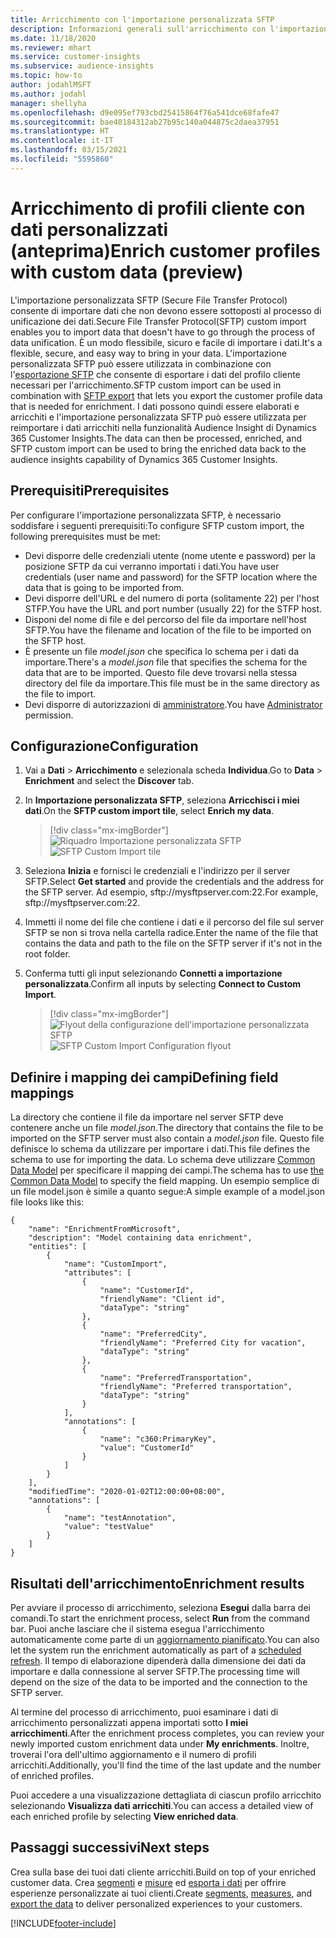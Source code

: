 ```yaml
---
title: Arricchimento con l'importazione personalizzata SFTP
description: Informazioni generali sull'arricchimento con l'importazione personalizzata SFTP.
ms.date: 11/18/2020
ms.reviewer: mhart
ms.service: customer-insights
ms.subservice: audience-insights
ms.topic: how-to
author: jodahlMSFT
ms.author: jodahl
manager: shellyha
ms.openlocfilehash: d9e095ef793cbd25415864f76a541dce68fafe47
ms.sourcegitcommit: bae40184312ab27b95c140a044875c2daea37951
ms.translationtype: HT
ms.contentlocale: it-IT
ms.lasthandoff: 03/15/2021
ms.locfileid: "5595860"
---
```

# <a name="enrich-customer-profiles-with-custom-data-preview"></a><span data-ttu-id="2444a-103">Arricchimento di profili cliente con dati personalizzati (anteprima)</span><span class="sxs-lookup"><span data-stu-id="2444a-103">Enrich customer profiles with custom data (preview)</span></span>

<span data-ttu-id="2444a-104">L'importazione personalizzata SFTP (Secure File Transfer Protocol) consente di importare dati che non devono essere sottoposti al processo di unificazione dei dati.</span><span class="sxs-lookup"><span data-stu-id="2444a-104">Secure File Transfer Protocol(SFTP) custom import enables you to import data that doesn't have to go through the process of data unification.</span></span> <span data-ttu-id="2444a-105">È un modo flessibile, sicuro e facile di importare i dati.</span><span class="sxs-lookup"><span data-stu-id="2444a-105">It's a flexible, secure, and easy way to bring in your data.</span></span> <span data-ttu-id="2444a-106">L'importazione personalizzata SFTP può essere utilizzata in combinazione con l'[esportazione SFTP](export-sftp.md) che consente di esportare i dati del profilo cliente necessari per l'arricchimento.</span><span class="sxs-lookup"><span data-stu-id="2444a-106">SFTP custom import can be used in combination with [SFTP export](export-sftp.md) that lets you export the customer profile data that is needed for enrichment.</span></span> <span data-ttu-id="2444a-107">I dati possono quindi essere elaborati e arricchiti e l'importazione personalizzata SFTP può essere utilizzata per reimportare i dati arricchiti nella funzionalità Audience Insight di Dynamics 365 Customer Insights.</span><span class="sxs-lookup"><span data-stu-id="2444a-107">The data can then be processed, enriched, and SFTP custom import can be used to bring the enriched data back to the audience insights capability of Dynamics 365 Customer Insights.</span></span>

## <a name="prerequisites"></a><span data-ttu-id="2444a-108">Prerequisiti</span><span class="sxs-lookup"><span data-stu-id="2444a-108">Prerequisites</span></span>

<span data-ttu-id="2444a-109">Per configurare l'importazione personalizzata SFTP, è necessario soddisfare i seguenti prerequisiti:</span><span class="sxs-lookup"><span data-stu-id="2444a-109">To configure SFTP custom import, the following prerequisites must be met:</span></span>

- <span data-ttu-id="2444a-110">Devi disporre delle credenziali utente (nome utente e password) per la posizione SFTP da cui verranno importati i dati.</span><span class="sxs-lookup"><span data-stu-id="2444a-110">You have user credentials (user name and password) for the SFTP location where the data that is going to be imported from.</span></span>
- <span data-ttu-id="2444a-111">Devi disporre dell'URL e del numero di porta (solitamente 22) per l'host STFP.</span><span class="sxs-lookup"><span data-stu-id="2444a-111">You have the URL and port number (usually 22) for the STFP host.</span></span>
- <span data-ttu-id="2444a-112">Disponi del nome di file e del percorso del file da importare nell'host SFTP.</span><span class="sxs-lookup"><span data-stu-id="2444a-112">You have the filename and location of the file to be imported on the SFTP host.</span></span>
- <span data-ttu-id="2444a-113">È presente un file *model.json* che specifica lo schema per i dati da importare.</span><span class="sxs-lookup"><span data-stu-id="2444a-113">There's a *model.json* file that specifies the schema for the data that are to be imported.</span></span> <span data-ttu-id="2444a-114">Questo file deve trovarsi nella stessa directory del file da importare.</span><span class="sxs-lookup"><span data-stu-id="2444a-114">This file must be in the same directory as the file to import.</span></span>
- <span data-ttu-id="2444a-115">Devi disporre di autorizzazioni di [amministratore](permissions.md#administrator).</span><span class="sxs-lookup"><span data-stu-id="2444a-115">You have [Administrator](permissions.md#administrator) permission.</span></span>

## <a name="configuration"></a><span data-ttu-id="2444a-116">Configurazione</span><span class="sxs-lookup"><span data-stu-id="2444a-116">Configuration</span></span>

1. <span data-ttu-id="2444a-117">Vai a **Dati** > **Arricchimento** e selezionala scheda **Individua**.</span><span class="sxs-lookup"><span data-stu-id="2444a-117">Go to **Data** > **Enrichment** and select the **Discover** tab.</span></span>

1. <span data-ttu-id="2444a-118">In **Importazione personalizzata SFTP**, seleziona **Arricchisci i miei dati**.</span><span class="sxs-lookup"><span data-stu-id="2444a-118">On the **SFTP custom import tile**, select **Enrich my data**.</span></span>

   > [!div class="mx-imgBorder"]
   > <span data-ttu-id="2444a-119">![Riquadro Importazione personalizzata SFTP](media/SFTP_Custom_Import_tile.png "Riquadro Importazione personalizzata SFTP")</span><span class="sxs-lookup"><span data-stu-id="2444a-119">![SFTP Custom Import tile](media/SFTP_Custom_Import_tile.png "SFTP Custom Import tile")</span></span>

1. <span data-ttu-id="2444a-120">Seleziona **Inizia** e fornisci le credenziali e l'indirizzo per il server SFTP.</span><span class="sxs-lookup"><span data-stu-id="2444a-120">Select **Get started** and provide the credentials and the address for the SFTP server.</span></span> <span data-ttu-id="2444a-121">Ad esempio, sftp://mysftpserver.com:22.</span><span class="sxs-lookup"><span data-stu-id="2444a-121">For example, sftp://mysftpserver.com:22.</span></span>

1. <span data-ttu-id="2444a-122">Immetti il nome del file che contiene i dati e il percorso del file sul server SFTP se non si trova nella cartella radice.</span><span class="sxs-lookup"><span data-stu-id="2444a-122">Enter the name of the file that contains the data and path to the file on the SFTP server if it's not in the root folder.</span></span>

1. <span data-ttu-id="2444a-123">Conferma tutti gli input selezionando **Connetti a importazione personalizzata**.</span><span class="sxs-lookup"><span data-stu-id="2444a-123">Confirm all inputs by selecting **Connect to Custom Import**.</span></span>

   > [!div class="mx-imgBorder"]
   > <span data-ttu-id="2444a-124">![Flyout della configurazione dell'importazione personalizzata SFTP](media/SFTP_Custom_Import_Configuration_flyout.png "Flyout della configurazione dell'importazione personalizzata SFTP")</span><span class="sxs-lookup"><span data-stu-id="2444a-124">![SFTP Custom Import Configuration flyout](media/SFTP_Custom_Import_Configuration_flyout.png "SFTP Custom Import Configuration flyout")</span></span>

## <a name="defining-field-mappings"></a><span data-ttu-id="2444a-125">Definire i mapping dei campi</span><span class="sxs-lookup"><span data-stu-id="2444a-125">Defining field mappings</span></span> 

<span data-ttu-id="2444a-126">La directory che contiene il file da importare nel server SFTP deve contenere anche un file *model.json*.</span><span class="sxs-lookup"><span data-stu-id="2444a-126">The directory that contains the file to be imported on the SFTP server must also contain a *model.json* file.</span></span> <span data-ttu-id="2444a-127">Questo file definisce lo schema da utilizzare per importare i dati.</span><span class="sxs-lookup"><span data-stu-id="2444a-127">This file defines the schema to use for importing the data.</span></span> <span data-ttu-id="2444a-128">Lo schema deve utilizzare [Common Data Model](/common-data-model/) per specificare il mapping dei campi.</span><span class="sxs-lookup"><span data-stu-id="2444a-128">The schema has to use [the Common Data Model](/common-data-model/) to specify the field mapping.</span></span> <span data-ttu-id="2444a-129">Un esempio semplice di un file model.json è simile a quanto segue:</span><span class="sxs-lookup"><span data-stu-id="2444a-129">A simple example of a model.json file looks like this:</span></span>

```
{
    "name": "EnrichmentFromMicrosoft",
    "description": "Model containing data enrichment",
    "entities": [
        {
            "name": "CustomImport",
            "attributes": [
                {
                    "name": "CustomerId",
                    "friendlyName": "Client id",
                    "dataType": "string"
                },
                {
                    "name": "PreferredCity",
                    "friendlyName": "Preferred City for vacation",
                    "dataType": "string"
                },
                {
                    "name": "PreferredTransportation",
                    "friendlyName": "Preferred transportation",
                    "dataType": "string"
                }
            ],
            "annotations": [
                {
                    "name": "c360:PrimaryKey",
                    "value": "CustomerId"
                }
            ]
        }
    ],
    "modifiedTime": "2020-01-02T12:00:00+08:00",
    "annotations": [
        {
            "name": "testAnnotation",
            "value": "testValue"
        }
    ]
}
```

## <a name="enrichment-results"></a><span data-ttu-id="2444a-130">Risultati dell'arricchimento</span><span class="sxs-lookup"><span data-stu-id="2444a-130">Enrichment results</span></span>

<span data-ttu-id="2444a-131">Per avviare il processo di arricchimento, seleziona **Esegui** dalla barra dei comandi.</span><span class="sxs-lookup"><span data-stu-id="2444a-131">To start the enrichment process, select **Run** from the command bar.</span></span> <span data-ttu-id="2444a-132">Puoi anche lasciare che il sistema esegua l'arricchimento automaticamente come parte di un [aggiornamento pianificato](system.md#schedule-tab).</span><span class="sxs-lookup"><span data-stu-id="2444a-132">You can also let the system run the enrichment automatically as part of a [scheduled refresh](system.md#schedule-tab).</span></span> <span data-ttu-id="2444a-133">Il tempo di elaborazione dipenderà dalla dimensione dei dati da importare e dalla connessione al server SFTP.</span><span class="sxs-lookup"><span data-stu-id="2444a-133">The processing time will depend on the size of the data to be imported and the connection to the SFTP server.</span></span>

<span data-ttu-id="2444a-134">Al termine del processo di arricchimento, puoi esaminare i dati di arricchimento personalizzati appena importati sotto **I miei arricchimenti**.</span><span class="sxs-lookup"><span data-stu-id="2444a-134">After the enrichment process completes, you can review your newly imported custom enrichment data under **My enrichments**.</span></span> <span data-ttu-id="2444a-135">Inoltre, troverai l'ora dell'ultimo aggiornamento e il numero di profili arricchiti.</span><span class="sxs-lookup"><span data-stu-id="2444a-135">Additionally, you'll find the time of the last update and the number of enriched profiles.</span></span>

<span data-ttu-id="2444a-136">Puoi accedere a una visualizzazione dettagliata di ciascun profilo arricchito selezionando **Visualizza dati arricchiti**.</span><span class="sxs-lookup"><span data-stu-id="2444a-136">You can access a detailed view of each enriched profile by selecting **View enriched data**.</span></span>

## <a name="next-steps"></a><span data-ttu-id="2444a-137">Passaggi successivi</span><span class="sxs-lookup"><span data-stu-id="2444a-137">Next steps</span></span>

<span data-ttu-id="2444a-138">Crea sulla base dei tuoi dati cliente arricchiti.</span><span class="sxs-lookup"><span data-stu-id="2444a-138">Build on top of your enriched customer data.</span></span> <span data-ttu-id="2444a-139">Crea [segmenti](segments.md) e [misure](measures.md) ed [esporta i dati](export-destinations.md) per offrire esperienze personalizzate ai tuoi clienti.</span><span class="sxs-lookup"><span data-stu-id="2444a-139">Create [segments](segments.md), [measures](measures.md), and [export the data](export-destinations.md) to deliver personalized experiences to your customers.</span></span>




[!INCLUDE[footer-include](../includes/footer-banner.md)]